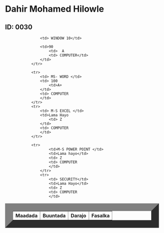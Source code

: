 
<html>
    <title> Natiijo</title>
    <head>
        <link rel="stylesheet" href="table.css"/>
        <body>  
            <h1> Dahir Mohamed Hilowle</h1>
            <h2> ID: 0030</h2>
            <table border="25">
                <tr>
                    <th>Maadada </th>
                    <th>Buuntada</th>
                    <th>Darajo</th>
                    <th>Fasalka</th>
                </tr>
                
                    <td> WINDOW 10</td>
                   
                    <td>90
                        <td>  A
                        <td> COMPUTER</td>
                    </td>
                </tr>
            
                <tr>
                    <td> MS- WORD </td>
                    <td> 100
                        <td>A+
                    </td>
                    <td> COMPUTER
                    </td>
                </tr>
                <tr>   
                    <td> M-S EXCEL </td>
                    <td>Lama Hayo
                        <td> Z
                    </td>
                    <td> COMPUTER
                    </td>
                </tr>
               
                <tr>
                        <td>M-S POWER POINT </td>
                        <td>Lama hayo</td>
                        <td> Z
                        <td> COMPUTER
                        </td>
                    </tr>
                    <tr>
                        <td> SECURITY</td>
                        <td>Lama Hayo</td>
                        <td> Z
                        <td> COMPUTER
                        </td>
                   
